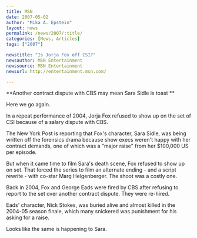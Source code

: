```yaml
---
title: MSN 
date: 2007-05-02
author: "Mika A. Epstein"
layout: news
permalink: /news/2007/:title/
categories: [News, Articles]
tags: ["2007"]

newstitle: "Is Jorja Fox off CSI?"
newsauthor: MSN Entertainment
newssource: MSN Entertainment
newsurl: http://entertainment.msn.com/ 

---
```


**Another contract dispute with CBS may mean Sara Sidle is toast **

Here we go again. 

In a repeat performance of 2004, Jorja Fox refused to show up on the set of CSI because of a salary dispute with CBS. 

The New York Post is reporting that Fox's character, Sara Sidle, was being written off the forensics drama because show execs weren't happy with her contract demands, one of which was a "major raise" from her $100,000 US per episode. 

But when it came time to film Sara's death scene, Fox refused to show up on set. That forced the series to film an alternate ending - and a script rewrite - with co-star Marg Helgenberger. The shoot was a costly one. 

Back in 2004, Fox and George Eads were fired by CBS after refusing to report to the set over another contract dispute. They were re-hired. 

Eads' character, Nick Stokes, was buried alive and almost killed in the 2004-05 season finale, which many snickered was punishment for his asking for a raise.

Looks like the same is happening to Sara.
